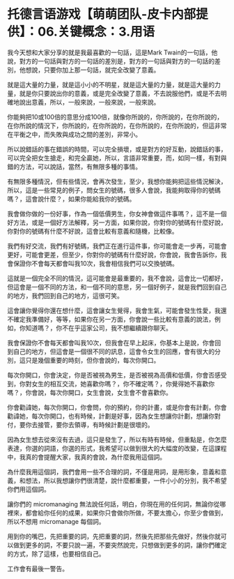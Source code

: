 # 托德言语游戏【萌萌团队-皮卡内部提供】：06.关键概念：3.用语

我今天想和大家分享的就是我最喜歡的一句話，這是Mark Twain的一句話，他說，對方的一句話與對方的一句話的差別是，對方的一句話與對方的一句話的差別，他想說，只要你加上那一句話，就完全改變了意義。

就是這大量的力量，就是這小小的不明星，就是這大量的力量，就是這大量的力量，就是你只要說出你的意義，或是完全改變了意義，不去說服他們，或是不去明確地說出意義，所以，一般來說，一般來說，一般來說。

你能夠把10或100倍的意思分成100倍，就像你所說的，你所說的，在你所說的，在你所說的情況下，你所說的，在你所說的，在你所說的，在你所說的，但這非常在平衡之中，而失敗與成功之間的差別，非常小。

所以說錯話的事在錯誤的時間，可以完全損壞，或是對方的好互動，說錯話的事，可以完全把女生搶走，和完全贏她，所以，言語非常重要，而，如同一樣，有對與錯的方法，可以說話，當然，有無限多種的事情。

有無限多種情況，但有些情況，會再次發生，至少，我想你能夠把這些情況解決，所以，這是一些常見的例子，問女生的號碼，很多人會說，我能夠取得你的號碼嗎？，這會說什麼？，如果你能給我你的號碼。

我會做你做的一份好事，作為一個低價男生，你女神會做這件事嗎？，這不是一個好方法，或是一個好方法解釋，另一方面，如果你說，你對你的號碼有什麼好說，你對你的號碼有什麼不好說，這會比較有意義和隨機，比較像。

我們有好交流，我們有好號碼，我們正在進行這件事，你可能會走一步再，可能會更好，可能會更差，但至少，你對你的號碼有什麼好說，你會說，我會告訴你，我會保證你不會每天都會叫我10次，我會相信我們可以交換號碼。

這就是一個完全不同的情況，這可能會是最重要的，我不會說，這會比一切都好，但這會是一個不同的方法，和一個不同的意思，另一個好例子，就是我們回到自己的地方，我們回到自己的地方，這很可笑。

這會讓你覺得你還在想什麼，這會讓女生覺得，我會生氣，可能會發生性愛，我還不確定我準備好，等等，如果你在另一方面，你會說一些比較有意義的說法，例如，你知道嗎？，你不在乎這家公司，我不想繼續跟你聊天。

我會保證你不會每天都會叫我10次，但我會在早上起床，你基本上是說，你會回到自己的地方，但這會是一個很不同的訊息，這會令女生的回應，會有很大的分別，這只是幾個重要的時刻，但你會說的，每次你開口。

每次你開口，你會決定，你是否被視為男生，是否被視為高價和低價，你會否感受到，你對女生的相互交流，她喜歡你嗎？，你不確定嗎？，你覺得她不喜歡你嗎？，你會說，每次你開口，女生會說，女生會不會喜歡你。

你會勸諱她，每次你開口，你會問，你的預約，你的計畫，或是你會有計劃，你會勸諱她，每次你開口，也有時候，計劃是好事，因為女生想讓你計劃，想讓你對付，要你去接管，要你去領導，有時候計劃是很壞的。

因為女生想去從來沒有去過，這只是發生了，所以有時有時候，但重點是，你怎麼表達，你選的詞語，你選的形式，我希望可以做到很大的大幅度的改變，在這課程中，我真的會提醒大家，我真的會說，為什麼我用這個詞。

為什麼我用這個詞，我們會用一些不合理的詞，不僅是用詞，是用形象，意義和意義，和想法，所以我想讓你們很清楚，說什麼都重要，一件小小的分別，我不希望你們用這個詞。

讓你們的 micromanaging 無法說任何話，明白，你現在用的任何詞，無論你從哪裡來，都會給你任何的成果，如果你只會做你所做，不要太擔心，你至少會做到，所以不想用 micromanage 每個詞。

用到你的嘴巴，先把重要的詞，先把重要的詞，然後先把那些先做好，然後你就可以做到更多的詞，不要只說一遍，不要突然說完，只想做到更多的詞，讓你們確定的方式，除了這樣，也要相信自己。

工作會有最後一警告。